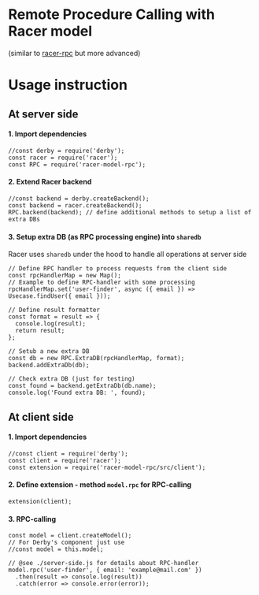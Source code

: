 # Remote Procedure Calling with Racer model
(similar to [racer-rpc](https://github.com/kolegm/racer-rpc) but more advanced)

# Usage instruction

## At server side

#### 1. Import dependencies
```node
//const derby = require('derby');
const racer = require('racer');
const RPC = require('racer-model-rpc');
```

#### 2. Extend Racer backend
```node
//const backend = derby.createBackend();
const backend = racer.createBackend();
RPC.backend(backend); // define additional methods to setup a list of extra DBs
```

#### 3. Setup extra DB (as RPC processing engine) into `sharedb`
Racer uses `sharedb` under the hood to handle all operations at server side

```node
// Define RPC handler to process requests from the client side
const rpcHandlerMap = new Map();
// Example to define RPC-handler with some processing
rpcHandlerMap.set('user-finder', async ({ email }) => Usecase.findUser({ email }));

// Define result formatter
const format = result => {
  console.log(result);
  return result;
};

// Setub a new extra DB
const db = new RPC.ExtraDB(rpcHandlerMap, format);
backend.addExtraDb(db);

// Check extra DB (just for testing)
const found = backend.getExtraDb(db.name);
console.log('Found extra DB: ', found);
```

## At client side

#### 1. Import dependencies
```node
//const client = require('derby');
const client = require('racer');
const extension = require('racer-model-rpc/src/client');
```

#### 2. Define extension - method `model.rpc` for RPC-calling
```node
extension(client);
```

#### 3. RPC-calling
```node
const model = client.createModel();
// For Derby's component just use
//const model = this.model;

// @see ./server-side.js for details about RPC-handler
model.rpc('user-finder', { email: 'example@mail.com' })
  .then(result => console.log(result))
  .catch(error => console.error(error));
```

